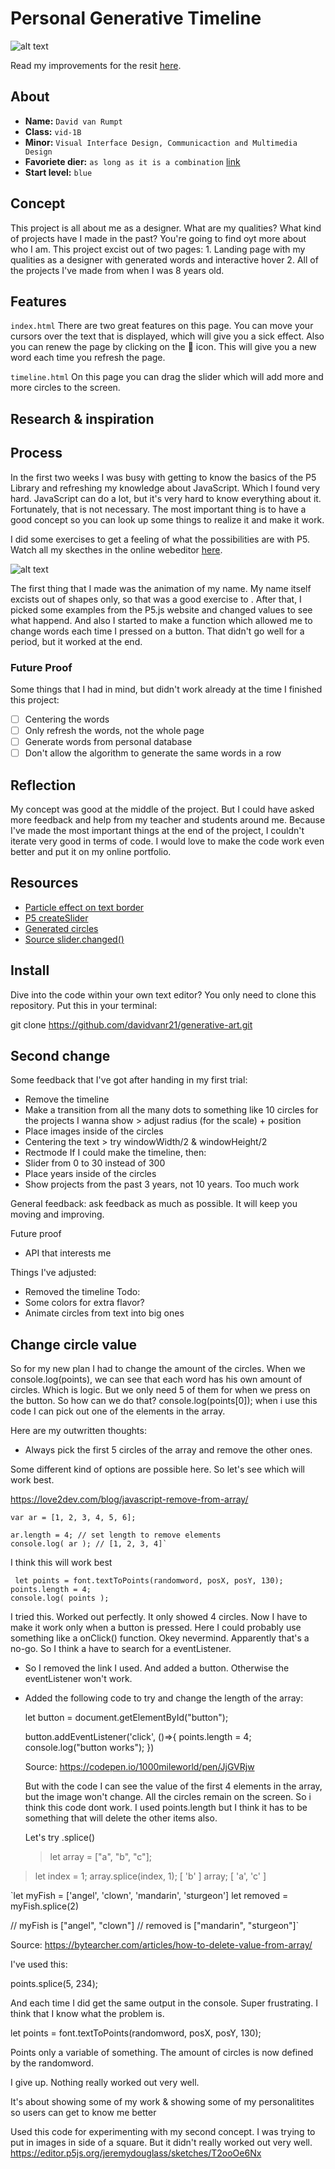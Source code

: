 # Personal Generative Timeline

![alt text](https://github.com/davidvanr21/generative-art/blob/main/readME/curiousIndex.png "Project landing page")

Read my improvements for the resit [here]().

## About
* **Name:** `David van Rumpt`
* **Class:** `vid-1B`
* **Minor:** `Visual Interface Design, Communicaction and Multimedia Design`
* **Favoriete dier:** `as long as it is a combination` [link](https://nl.pinterest.com/Robinhood2000/random-animals/)
* **Start level:** `blue`

## Concept

This project is all about me as a designer. What are my qualities? What kind of projects have I made in the past? You're going to find oyt more about who I am. This project excist out of two pages: 1. Landing page with my qualities as a designer with generated words and interactive hover 2. All of the projects I've made from when I was 8 years old.

## Features

`index.html`
There are two great features on this page. You can move your cursors over the text that is displayed, which will give you a sick effect. Also you can renew the page by clicking on the 🔄 icon. This will give you a new word each time you refresh the page.

`timeline.html`
On this page you can drag the slider which will add more and more circles to the screen.

## Research & inspiration

## Process

In the first two weeks I was busy with getting to know the basics of the P5 Library and refreshing my knowledge about JavaScript. Which I found very hard. JavaScript can do a lot, but it's very hard to know everything about it. Fortunately, that is not necessary. The most important thing is to have a good concept so you can look up some things to realize it and make it work.

I did some exercises to get a feeling of what the possibilities are with P5. Watch all my skecthes in the online webeditor [here](https://editor.p5js.org/davidvanr21/sketches).

![alt text](https://github.com/davidvanr21/generative-art/blob/main/readME/procesGif1.gif "Project landing page")

The first thing that I made was the animation of my name. My name itself excists out of shapes only, so that was a good exercise to . After that, I picked some examples from the P5.js website and changed values to see what happend. And also I started to make a function which allowed me to change words each time I pressed on a button. That didn't go well for a period, but it worked at the end.


### Future Proof

Some things that I had in mind, but didn't work already at the time I finished this project:
- [ ] Centering the words
- [ ] Only refresh the words, not the whole page
- [ ] Generate words from personal database
- [ ] Don't allow the algorithm to generate the same words in a row

## Reflection

My concept was good at the middle of the project. But I could have asked more feedback and help from my teacher and students around me. Because I've made the most important things at the end of the project, I couldn't iterate very good in terms of code. I would love to make the code work even better and put it on my online portfolio.

## Resources

* [Particle effect on text border](https://www.youtube.com/watch?v=4hA7G3gup-4)
* [P5 createSlider](https://p5js.org/reference/#/p5/createSlider)
* [Generated circles](https://www.youtube.com/watch?v=XATr_jdh-44)
* [Source slider.changed()](https://editor.p5js.org/SjorsWijsman/sketches/XlxxDBT8G)

## Install

Dive into the code within your own text editor? You only need to clone this repository. Put this in your terminal:

git clone https://github.com/davidvanr21/generative-art.git

## Second change

Some feedback that I've got after handing in my first trial:
- Remove the timeline
- Make a transition from all the many dots to something like 10 circles for the projects I wanna show > adjust radius (for the scale) + position 
- Place images inside of the circles
- Centering the text > try windowWidth/2 & windowHeight/2
- Rectmode
If I could make the timeline, then:
- Slider from 0 to 30 instead of 300
- Place years inside of the circles
- Show projects from the past 3 years, not 10 years. Too much work

General feedback: ask feedback as much as possible. It will keep you moving and improving.

Future proof 
- API that interests me

Things I've adjusted:
- Removed the timeline
Todo:
- Some colors for extra flavor?
- Animate circles from text into big ones


## Change circle value
So for my new plan I had to change the amount of the circles. When we console.log(points), we can see that each word has his own amount of circles. Which is logic. But we only need 5 of them for when we press on the button. So how can we do that? console.log(points[0]); when i use this code I can pick out one of the elements in the array.


Here are my outwritten thoughts:
- Always pick the first 5 circles of the array and remove the other ones.

Some different kind of options are possible here. So let's see which will work best.

https://love2dev.com/blog/javascript-remove-from-array/

    var ar = [1, 2, 3, 4, 5, 6];
    
    ar.length = 4; // set length to remove elements
    console.log( ar ); // [1, 2, 3, 4]`

I think this will work best

     let points = font.textToPoints(randomword, posX, posY, 130);
    points.length = 4;
    console.log( points );

I tried this. Worked out perfectly. It only showed 4 circles.
    Now I have to make it work only when a button is pressed. Here I could probably use
    something like a onClick() function. Okey nevermind. Apparently that's a no-go. So I think a have to search for a eventListener.

- So I removed the link I used. And added a button. Otherwise the eventListener won't work.
- Added the following code to try and change the length of the array:

     let button = document.getElementById("button");

    button.addEventListener('click', ()=>{
      points.length = 4;
      console.log("button works");
    })

    Source: https://codepen.io/1000mileworld/pen/JjGVRjw


    But with the code I can see the value of the first 4 elements in the array, but the image won't change. All the circles remain on the screen. So i think this code dont work. I used points.length but I think it has to be something that will delete the other items also.

    Let's try .splice()


    > let array = ["a", "b", "c"];
> let index = 1;
> array.splice(index, 1);
[ 'b' ]
> array;
[ 'a', 'c' ]


`let myFish = ['angel', 'clown', 'mandarin', 'sturgeon']
let removed = myFish.splice(2)

// myFish is ["angel", "clown"]
// removed is ["mandarin", "sturgeon"]`

Source: https://bytearcher.com/articles/how-to-delete-value-from-array/

I've used this:

points.splice(5, 234);

And each time I did get the same output in the console. Super frustrating.
I think that I know what the problem is.

let points = font.textToPoints(randomword, posX, posY, 130);

Points only a variable of something. The amount of circles is now defined by the randomword.

I give up.
Nothing really worked out very well.

It's about showing some of my work & showing some of my personalitites so users can get to know me better



Used this code for experimenting with my second concept. I was trying to put in images in side of a square. But it didn't really worked out very well.
https://editor.p5js.org/jeremydouglass/sketches/T2ooOe6Nx
